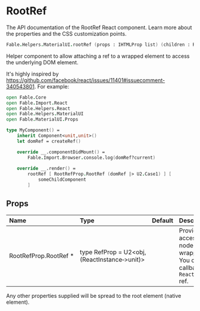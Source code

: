 # RootRef

<p class="description">The API documentation of the RootRef React component. Learn more about the properties and the CSS customization points.</p>

```fsharp
Fable.Helpers.MaterialUI.rootRef (props : IHTMLProp list) (children : ReactElement list) : ReactElement
```

Helper component to allow attaching a ref to a
wrapped element to access the underlying DOM element.

It's highly inspired by https://github.com/facebook/react/issues/11401#issuecomment-340543801.
For example:
```fsharp
open Fable.Core
open Fable.Import.React
open Fable.Helpers.React
open Fable.Helpers.MaterialUI
open Fable.MaterialUI.Props

type MyComponent() =
    inherit Component<unit,unit>()
    let domRef = createRef()

    override __.componentDidMount() =
        Fable.Import.Browser.console.log(domRef?current)
    
    override __.render() =
        rootRef [ RootRefProp.RootRef (domRef |> U2.Case1) ] [
            someChildComponent
        ]
```

## Props

| Name | Type | Default | Description |
|:-----|:-----|:--------|:------------|
| <span class="prop-name required">RootRefProp.RootRef *</span> | <span class="prop-type">type&nbsp;RefProp&nbsp;=&nbsp;U2&lt;obj,(ReactInstance&#8209;>unit)></span> |   | Provide a way to access the DOM node of the wrapped element. You can provide a callback ref or a `React.createRef()` ref. |

Any other properties supplied will be spread to the root element (native element).

